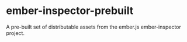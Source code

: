 # ember-inspector-prebuilt
A pre-built set of distributable assets from the ember.js ember-inspector project.
